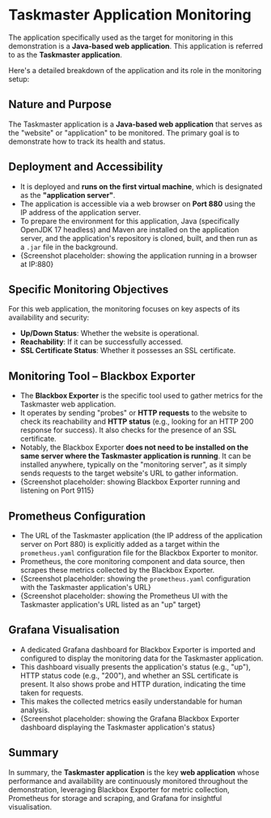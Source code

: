 # Taskmaster Application Monitoring

The application specifically used as the target for monitoring in this demonstration is a **Java-based web application**. This application is referred to as the **Taskmaster application**.

Here's a detailed breakdown of the application and its role in the monitoring setup:

## Nature and Purpose

The Taskmaster application is a **Java-based web application** that serves as the "website" or "application" to be monitored. The primary goal is to demonstrate how to track its health and status.

## Deployment and Accessibility

- It is deployed and **runs on the first virtual machine**, which is designated as the **"application server"**.
- The application is accessible via a web browser on **Port 880** using the IP address of the application server.
- To prepare the environment for this application, Java (specifically OpenJDK 17 headless) and Maven are installed on the application server, and the application's repository is cloned, built, and then run as a `.jar` file in the background.
- {Screenshot placeholder: showing the application running in a browser at IP:880}

## Specific Monitoring Objectives

For this web application, the monitoring focuses on key aspects of its availability and security:

- **Up/Down Status**: Whether the website is operational.
- **Reachability**: If it can be successfully accessed.
- **SSL Certificate Status**: Whether it possesses an SSL certificate.

## Monitoring Tool – Blackbox Exporter

- The **Blackbox Exporter** is the specific tool used to gather metrics for the Taskmaster web application.
- It operates by sending "probes" or **HTTP requests** to the website to check its reachability and **HTTP status** (e.g., looking for an HTTP 200 response for success). It also checks for the presence of an SSL certificate.
- Notably, the Blackbox Exporter **does not need to be installed on the same server where the Taskmaster application is running**. It can be installed anywhere, typically on the "monitoring server", as it simply sends requests to the target website's URL to gather information.
- {Screenshot placeholder: showing Blackbox Exporter running and listening on Port 9115}

## Prometheus Configuration

- The URL of the Taskmaster application (the IP address of the application server on Port 880) is explicitly added as a target within the `prometheus.yaml` configuration file for the Blackbox Exporter to monitor.
- Prometheus, the core monitoring component and data source, then scrapes these metrics collected by the Blackbox Exporter.
- {Screenshot placeholder: showing the `prometheus.yaml` configuration with the Taskmaster application's URL}
- {Screenshot placeholder: showing the Prometheus UI with the Taskmaster application's URL listed as an "up" target}

## Grafana Visualisation

- A dedicated Grafana dashboard for Blackbox Exporter is imported and configured to display the monitoring data for the Taskmaster application.
- This dashboard visually presents the application's status (e.g., "up"), HTTP status code (e.g., "200"), and whether an SSL certificate is present. It also shows probe and HTTP duration, indicating the time taken for requests.
- This makes the collected metrics easily understandable for human analysis.
- {Screenshot placeholder: showing the Grafana Blackbox Exporter dashboard displaying the Taskmaster application's status}

## Summary

In summary, the **Taskmaster application** is the key **web application** whose performance and availability are continuously monitored throughout the demonstration, leveraging Blackbox Exporter for metric collection, Prometheus for storage and scraping, and Grafana for insightful visualisation.
